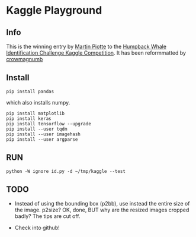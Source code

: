 # Kaggle Playground

## Info

This is the winning entry by [Martin Piotte](https://www.kaggle.com/martinpiotte) to the [Humpback Whale Identification Challenge Kaggle Competition](https://www.kaggle.com/c/whale-categorization-playground/data). It has been reformmatted by [crowmagnumb](https://github.com/crowmagnumb)

## Install

    pip install pandas

which also installs numpy.

    pip install matplotlib
    pip install keras
    pip install tensorflow --upgrade
    pip install --user tqdm
    pip install --user imagehash
    pip install --user argparse

## RUN

    python -W ignore id.py -d ~/tmp/kaggle --test

## TODO

*   Instead of using the bounding box (p2bb), use instead the entire size of the image. p2size?
    OK, done, BUT why are the resized images cropped badly? The tips are cut off.

-   Check into github!
